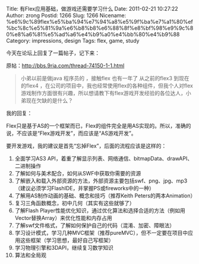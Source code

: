 Title: 有Flex应用基础，做游戏还需要学习什么
Date: 2011-02-21 10:27:22
Author: zrong
Postid: 1266
Slug: 1266
Nicename: %e6%9c%89flex%e5%ba%94%e7%94%a8%e5%9f%ba%e7%a1%80%ef%bc%8c%e5%81%9a%e6%b8%b8%e6%88%8f%e8%bf%98%e9%9c%80%e8%a6%81%e5%ad%a6%e4%b9%a0%e4%bb%80%e4%b9%88
Category: impressions, design
Tags: flex, game, study

今天在论坛上回复了一篇帖子，记下来：

<div id="_mcePaste">

原帖：http://bbs.9ria.com/thread-74150-1-1.html

</div>

> <div id="_mcePaste">
>
> 小弟以前是做java 程序员的 ，接触flex 也有一年了 从之前的flex3
> 到现在的flex4
> ，在公司的项目中，我也经常使用flex的各种组件，但我个人对flex游戏制作方面很有兴趣，所以想请教下有flex游戏开发经验的各位达人，小弟现在欠缺的是什么？
>
> </div>

<div id="_mcePaste">

我的回复：

</div>

<!--more-->

<div>

Flex只是基于AS的一个框架而已，Flex的组件完全是用AS实现的。所以，准确的说，不应该是“Flex游戏开发”，而应该是“AS游戏开发”。

</div>

<div>

要开发游戏，我的建议是首先“忘掉Flex”，后面的流程应该是这样的：

</div>

<div id="_mcePaste">

1.  全面学习AS3
    API，着重了解显示列表、网络通信、bitmapData、drawAPI、二进制操作
2.  了解如何与美术配合，如何从SWF中获取你需要的资源
3.  了解嵌入和载入外部资源的方法，外部资源主要包括swf、png、jpg、mp3（建议必须学习FlashIDE，并掌握PS或fireworks中的一种）
4.  了解用AS制作动画的基础、概念和技巧（推荐Keith
    Peters的两本Animation）
5.  复习三角函数概念，初中几何（其实有这些就够了）
6.  了解Flash
    Player性能优化知识，通过优化算法和选择合适的方法（例如用Vector替换Array）来优化性能和内存占用
7.  了解swf文件格式，了解如何保护自己的代码（混淆、加密、障眼法）
8.  学习设计模式，学习几种MVC框架（推荐pureMVC），但不一定要在项目中应用这些框架（学习思想，最好自己写框架）
9.  学习物理引擎和3DAPI，继续复习数学知识
10. 算法和全局观

</div>
